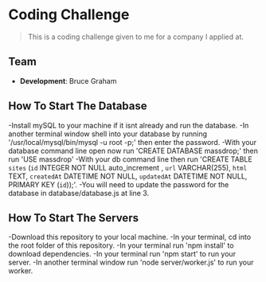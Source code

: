 # Coding Challenge
> This is a coding challenge given to me for a company I applied at.

## Team
  - __Development__: Bruce Graham

## How To Start The Database
-Install mySQL to your machine if it isnt already and run the database.
-In another terminal window shell into your database by running '/usr/local/mysql/bin/mysql -u root -p;' then enter the password.
-With your database command line open now run 'CREATE DATABASE massdrop;' then run 'USE massdrop'
-With your db command line then run 'CREATE TABLE `sites` (`id` INTEGER NOT NULL auto_increment , `url` VARCHAR(255), `html` TEXT, `createdAt` DATETIME NOT NULL, `updatedAt` DATETIME NOT NULL, PRIMARY KEY (`id`));'.
-You will need to update the password for the database in database/database.js at line 3.

## How To Start The Servers
-Download this repository to your local machine.
-In your terminal, cd into the root folder of this repository.
-In your terminal run 'npm install' to download dependencies.
-In your terminal run 'npm start' to run your server.
-In another terminal window run 'node server/worker.js' to run your worker.



